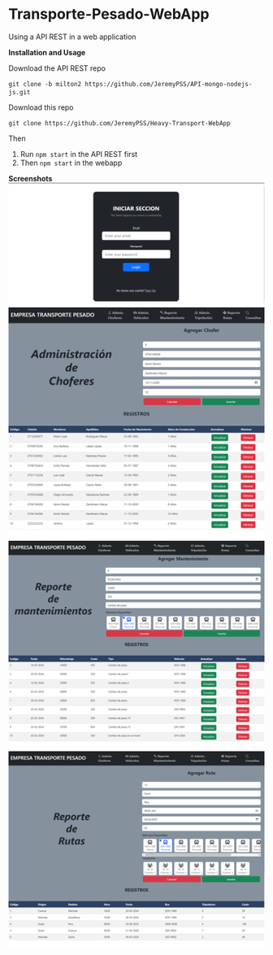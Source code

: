 # Transporte-Pesado-WebApp

Using a API REST in a web application

**Installation and Usage**

Download the API REST repo
```
git clone -b milton2 https://github.com/JeremyPSS/API-mongo-nodejs-js.git
```

Download this repo
```
git clone https://github.com/JeremyPSS/Heavy-Transport-WebApp
```

Then 
1. Run `npm start` in the API REST first
2. Then `npm start` in the webapp

**Screenshots**
![](Screenshot-01.png)
![](Screenshot-02.png)
![](Screenshot-03.png)
![](Screenshot-04.png)